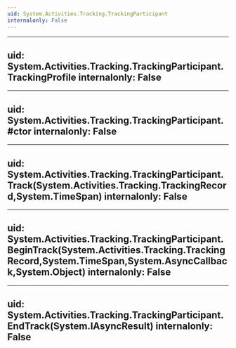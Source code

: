 ```yaml
---
uid: System.Activities.Tracking.TrackingParticipant
internalonly: False
---
```


---
uid: System.Activities.Tracking.TrackingParticipant.TrackingProfile
internalonly: False
---

---
uid: System.Activities.Tracking.TrackingParticipant.#ctor
internalonly: False
---

---
uid: System.Activities.Tracking.TrackingParticipant.Track(System.Activities.Tracking.TrackingRecord,System.TimeSpan)
internalonly: False
---

---
uid: System.Activities.Tracking.TrackingParticipant.BeginTrack(System.Activities.Tracking.TrackingRecord,System.TimeSpan,System.AsyncCallback,System.Object)
internalonly: False
---

---
uid: System.Activities.Tracking.TrackingParticipant.EndTrack(System.IAsyncResult)
internalonly: False
---
